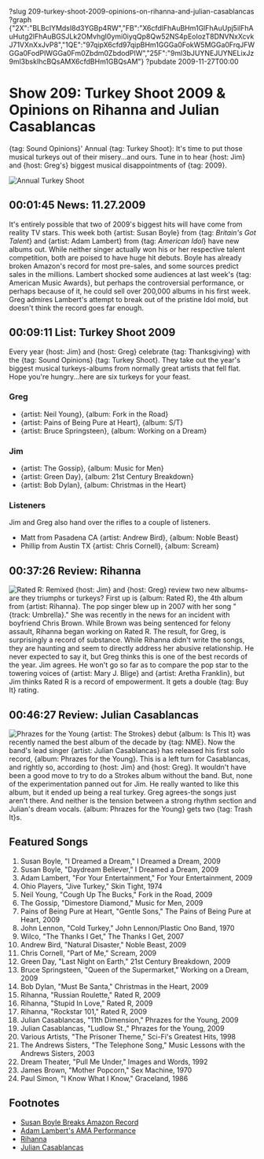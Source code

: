?slug 209-turkey-shoot-2009-opinions-on-rihanna-and-julian-casablancas
?graph {"2X":"BLBcIYMdsI8d3YGBp4RW","FB":"X6cfdlFhAuBHm1GlFhAuUpj5ilFhAuHutg2lFhAuBGSJLk2OMvhgI0ymi0iyqQp8Qw52NS4pEoIozT8DNVNxXcvkJ71VXnXxJvP8","1QE":"97qipX6cfd97qipBHm1GGGa0FokW5MGGa0FrqJFWGGa0FodPIWGGa0Fm0Zbdm0ZbdodPIW","25F":"9ml3bJUYNEJUYNELixJz9ml3bskIhcBQsAMX6cfdBHm1GBQsAM"}
?pubdate 2009-11-27T00:00

# Show 209: Turkey Shoot 2009 & Opinions on Rihanna and Julian Casablancas
{tag: Sound Opinions}' Annual {tag: Turkey Shoot}: It's time to put those musical turkeys out of their misery...and ours. Tune in to hear {host: Jim} and {host: Greg's} biggest musical disappointments of {tag: 2009}.

![Annual Turkey Shoot](https://static.soundopinions.org/images/2009/turkeydj.jpg)

## 00:01:45 News: 11.27.2009
It's entirely possible that two of 2009's biggest hits will have come from reality TV stars. This week both {artist: Susan Boyle} from {tag: *Britain's Got Talent*} and {artist: Adam Lambert} from {tag: *American Idol*} have new albums out. While neither singer actually won his or her respective talent competition, both are poised to have huge hit debuts. Boyle has already broken Amazon's record for most pre-sales, and some sources predict sales in the millions. Lambert shocked some audiences at last week's {tag: American Music Awards}, but perhaps the controversial performance, or perhaps because of it, he could sell over 200,000 albums in his first week. Greg admires Lambert's attempt to break out of the pristine Idol mold, but doesn't think the record goes far enough.

## 00:09:11 List: Turkey Shoot 2009
Every year {host: Jim} and {host: Greg} celebrate {tag: Thanksgiving} with the {tag: Sound Opinions} {tag: Turkey Shoot}. They take out the year's biggest musical turkeys-albums from normally great artists that fell flat. Hope you're hungry...here are six turkeys for your feast.

### Greg
- {artist: Neil Young}, {album: Fork in the Road}
- {artist: Pains of Being Pure at Heart}, {album: S/T}
- {artist: Bruce Springsteen}, {album: Working on a Dream}

### Jim
- {artist: The Gossip}, {album: Music for Men}
- {artist: Green Day}, {album: 21st Century Breakdown}
- {artist: Bob Dylan}, {album: Christmas in the Heart}

### Listeners
Jim and Greg also hand over the rifles to a couple of listeners.

- Matt from Pasadena CA 
{artist: Andrew Bird}, {album: Noble Beast}
- Phillip from Austin TX 
{artist: Chris Cornell}, {album: Scream}

## 00:37:26 Review: Rihanna
![Rated R: Remixed](https://static.soundopinions.org/assets/209/1QE0.jpg)
{host: Jim} and {host: Greg} review two new albums-are they triumphs or turkeys? First up is {album: Rated R}, the 4th album from {artist: Rihanna}. The pop singer blew up in 2007 with her song "{track: Umbrella}." She was recently in the news for an incident with boyfriend Chris Brown. While Brown was being sentenced for felony assault, Rihanna began working on Rated R. The result, for Greg, is surprisingly a record of substance. While Rihanna didn't write the songs, they are haunting and seem to directly address her abusive relationship. He never expected to say it, but Greg thinks this is one of the best records of the year. Jim agrees. He won't go so far as to compare the pop star to the towering voices of {artist: Mary J. Blige} and {artist: Aretha Franklin}, but Jim thinks Rated R is a record of empowerment. It gets a double {tag: Buy It} rating.

## 00:46:27 Review: Julian Casablancas
![Phrazes for the Young](https://static.soundopinions.org/assets/209/25F0.jpg)
{artist: The Strokes} debut {album: Is This It} was recently named the best album of the decade by {tag: NME}. Now the band's lead singer {artist: Julian Casablancas} has released his first solo record, {album: Phrazes for the Young}. This is a left turn for Casablancas, and rightly so, according to {host: Jim} and {host: Greg}. It wouldn't have been a good move to try to do a Strokes album without the band. But, none of the experimentation panned out for Jim. He really wanted to like this album, but it ended up being a real turkey. Greg agrees-the songs just aren't there. And neither is the tension between a strong rhythm section and Julian's dream vocals. {album: Phrazes for the Young} gets two {tag: Trash It}s.


## Featured Songs
1. Susan Boyle, "I Dreamed a Dream," I Dreamed a Dream, 2009
2. Susan Boyle, "Daydream Believer," I Dreamed a Dream, 2009
3. Adam Lambert, "For Your Entertainment," For Your Entertainment, 2009
4. Ohio Players, "Jive Turkey," Skin Tight, 1974
5. Neil Young, "Cough Up The Bucks," Fork in the Road, 2009
6. The Gossip, "Dimestore Diamond," Music for Men, 2009
7. Pains of Being Pure at Heart, "Gentle Sons," The Pains of Being Pure at Heart, 2009
8. John Lennon, "Cold Turkey," John Lennon/Plastic Ono Band, 1970
9. Wilco, "The Thanks I Get," The Thanks I Get, 2007
10. Andrew Bird, "Natural Disaster," Noble Beast, 2009
11. Chris Cornell, "Part of Me," Scream, 2009
12. Green Day, "Last Night on Earth," 21st Century Breakdown, 2009
13. Bruce Springsteen, "Queen of the Supermarket," Working on a Dream, 2009
14. Bob Dylan, "Must Be Santa," Christmas in the Heart, 2009
15. Rihanna, "Russian Roulette," Rated R, 2009
16. Rihanna, "Stupid In Love," Rated R, 2009
17. Rihanna, "Rockstar 101," Rated R, 2009
18. Julian Casablancas, "11th Dimension," Phrazes for the Young, 2009
19. Julian Casablancas, "Ludlow St.," Phrazes for the Young, 2009
20. Various Artists, "The Prisoner Theme," Sci-Fi's Greatest Hits, 1998
21. The Andrews Sisters, "The Telephone Song," Music Lessons with the Andrews Sisters, 2003
22. Dream Theater, "Pull Me Under," Images and Words, 1992
23. James Brown, "Mother Popcorn," Sex Machine, 1970
24. Paul Simon, "I Know What I Know," Graceland, 1986

## Footnotes
- [Susan Boyle Breaks Amazon Record](http://edition.cnn.com/2009/WORLD/europe/11/19/susan.boyle.amazon/)
- [Adam Lambert's AMA Performance](http://www.washingtonpost.com/wp-dyn/content/article/2009/11/23/AR2009112301991.html)
- [Rihanna](http://www.rihannanow.com/)
- [Julian Casablancas](http://juliancasablancas.com/)
